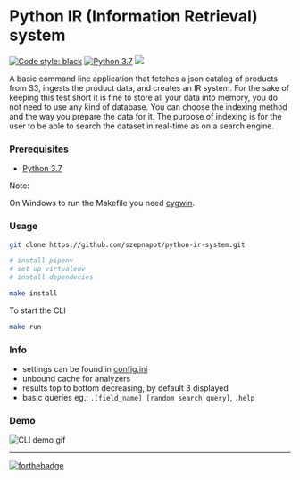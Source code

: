 # Python IR (Information Retrieval) system

<a href="https://github.com/ambv/black"><img alt="Code style: black" src="https://img.shields.io/badge/code%20style-black-000000.svg"></a>
[![Python 3.7](https://img.shields.io/badge/python-3.7-blue.svg)](https://www.python.org/downloads/release/python-370/)
<a href="https://codeclimate.com/github/szepnapot/python-ir-system/maintainability"><img src="https://api.codeclimate.com/v1/badges/a437bf79982916970088/maintainability" /></a>

A basic command line application that fetches a json catalog of products from S3,
ingests the product data, and creates an IR system. 
For the sake of keeping this test short it is fine to store all your data into memory, you do not need to use any kind of database. You can choose the indexing method and the way you prepare the data for it. The purpose of indexing is for the user to be able to search the dataset in real-time as on a search engine.

### Prerequisites

- [Python 3.7](https://www.python.org/downloads/release/python-370/)

Note:

On Windows to run the Makefile you need [cygwin](http://www.cygwin.com/).

### Usage

```bash
git clone https://github.com/szepnapot/python-ir-system.git
```

```bash
# install pipenv
# set up virtualenv
# install dependecies

make install
```

To start the CLI

```bash
make run
```

### Info

- settings can be found in [config.ini](config.ini)
- unbound cache for analyzers
- results top to bottom decreasing, by default 3 displayed
- basic queries eg.: `.[field_name] [random search query]`, `.help` 

### Demo

![CLI demo gif](https://media.giphy.com/media/eejOqa4U82yydiMbeV/giphy.gif)

___

[![forthebadge](https://forthebadge.com/images/badges/uses-badges.svg)](https://blog.peterl.io)
